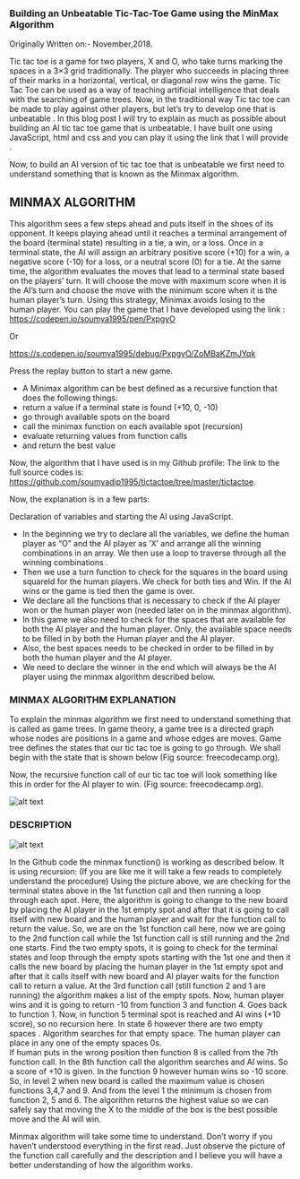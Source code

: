 ### **Building an Unbeatable Tic-Tac-Toe Game using the MinMax Algorithm**

Originally Written on:- November,2018.

Tic tac toe is a game for two players, X and O, 
who take turns marking the spaces in a 3×3 grid traditionally. 
The player who succeeds in placing three of their marks in a horizontal, vertical, 
or diagonal row wins the game. Tic Tac Toe can be used as a way of teaching artificial intelligence
that deals with the searching of game trees. Now, in the traditional way Tic tac toe can be made to play 
against other players, but let’s try to develop one that is unbeatable . 
In this blog post I will try to explain as much as possible about building an AI tic tac toe game that is unbeatable. 
I have built one using JavaScript, html and css and you can play it using the link that I will provide .

Now, to build an AI version of tic tac toe that is unbeatable we first need to understand something that is known as the Minmax algorithm.
## **MINMAX ALGORITHM**

This algorithm sees a few steps ahead and puts itself in the shoes of its opponent. 
It keeps playing ahead until it reaches a terminal arrangement of the board (terminal state) 
resulting in a tie, a win, or a loss. Once in a terminal state, the AI will assign an arbitrary positive 
score (+10) for a win, a negative score (-10) for a loss, or a neutral score (0) for a tie.
At the same time, the algorithm evaluates the moves that lead to a terminal state based on the players’ turn.
It will choose the move with maximum score when it is the AI’s turn and choose the move with the minimum 
score when it is the human player’s turn. Using this strategy, Minimax avoids losing to the human player. 
You can play the game that I have developed using the link : 
https://codepen.io/soumya1995/pen/PxpgyO

Or

https://s.codepen.io/soumya1995/debug/PxpgyO/ZoMBaKZmJYqk 


Press the replay button to start a new game.
- A Minimax algorithm can be best defined as a recursive function that does the following things:
- return a value if a terminal state is found (+10, 0, -10)
- go through available spots on the board
- call the minimax function on each available spot (recursion)
- evaluate returning values from function calls
- and return the best value

Now, the algorithm that I have used is in my Github profile: The link to the full source codes is: https://github.com/soumyadip1995/tictactoe/tree/master/tictactoe.

Now, the explanation is in a few parts:

Declaration of variables  and starting the AI using JavaScript.
- In the beginning we try to declare all the variables, we define the human player as “O”  and the AI player as ‘X’ and arrange all the winning combinations in an array. We then use a loop to traverse through all the winning combinations .
- Then we use a turn function to check for the squares in the board using squareId for the human players. We check for both  ties and Win. If the AI wins or the game is tied then the game is over.
- We declare all the functions that is necessary to check if the AI player won or the human player won (needed later on in the minmax algorithm).
- In this game we also need to check for the spaces that are available for both the AI player and the human player. Only, the available space needs to be filled in by both the Human player and the AI player.
- Also, the best spaces needs to be checked in order to be filled in by both the human player and the AI player.
- We need to declare the winner in the end which will always be the AI player using the minmax algorithm described below.

### **MINMAX ALGORITHM EXPLANATION**

To explain the minmax algorithm we first need to understand something that is called as game trees. 
In game theory, a game tree is a directed graph whose nodes are positions in a game and whose edges are moves.
Game tree defines the states that our tic tac toe is going to go through. We shall begin with the state that is 
shown below (Fig source: freecodecamp.org).

Now, the recursive function call  of our tic tac toe will look something like this in order for the AI player to win.
(Fig source: freecodecamp.org).


![alt text](https://encrypted-tbn0.gstatic.com/images?q=tbn%3AANd9GcQctrJ3dhxbKiM9NmzLfQmkpNfe36poyIFGk-eQsDnAsyeJORQ7)

### **DESCRIPTION**

![alt text](https://encrypted-tbn0.gstatic.com/images?q=tbn%3AANd9GcQ2uQiYeTa9CPC8Rs-r5yokaa6R0cpknC2oIeddmi9X6WYjAXn9)



In the Github code the minmax function() is working as described below. It is using recursion:
(If you are like me it will take a few reads to completely understand the procedure) Using the picture above, we are checking for
the terminal states above in the 1st function call and then running a loop through each spot.
Here, the algorithm is going to change to the new board by placing the AI player in the 1st empty spot and after that it
is going to call itself with new board and the human player and wait for the function call to return the value.
So, we are on the 1st function call here, now we are going to the 2nd function call while the 1st function call is 
still running and the 2nd one starts. Find the two empty spots,
it is going to check for the terminal states and loop through the empty spots starting with the 1st one and then
it calls the new board by placing the human player in the 1st empty spot and after that it calls itself 
with new board and AI player waits for the function call to return a value. At the 3rd function call 
(still function 2 and 1 are running) the algorithm makes a list of the empty spots. Now, human player wins and 
it is going to return -10 from function 3 and function 4. Goes back to function 1. Now, in function 5 terminal spot
is reached and AI wins (+10 score), so no recursion here. In state 6 however there are two empty spaces .
Algorithm searches for that empty space. The human player can place in any one of the empty spaces 0s.  
If  human puts in the wrong position then function 8 is called from the 7th function call. 
In the 8th  function call the algorithm searches and AI wins. So a score of +10 is given.
In the function 9 however human wins so -10 score. So, in level 2 when new board is called the maximum value is 
chosen functions 3,4,7 and 9. And from the level 1 the minimum is chosen  from function 2, 5 and 6. 
The algorithm returns the highest value so we can safely say that moving the X to the middle of the box is the best 
possible move and the AI will win.

Minmax algorithm will take some time to understand. 
Don’t worry if you haven’t understood everything in the first read.
Just observe the picture of the function call carefully and the description and
I believe you will have a better understanding of how the algorithm works.
